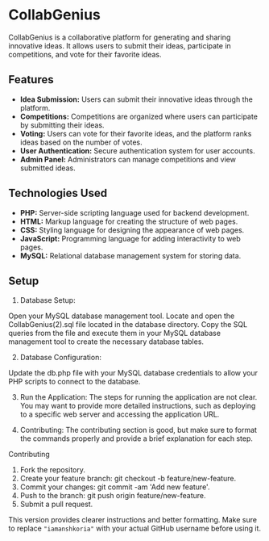 # CollabGenius

CollabGenius is a collaborative platform for generating and sharing innovative ideas. It allows users to submit their ideas, participate in competitions, and vote for their favorite ideas.

## Features

- **Idea Submission:** Users can submit their innovative ideas through the platform.
- **Competitions:** Competitions are organized where users can participate by submitting their ideas.
- **Voting:** Users can vote for their favorite ideas, and the platform ranks ideas based on the number of votes.
- **User Authentication:** Secure authentication system for user accounts.
- **Admin Panel:** Administrators can manage competitions and view submitted ideas.

## Technologies Used

- **PHP:** Server-side scripting language used for backend development.
- **HTML:** Markup language for creating the structure of web pages.
- **CSS:** Styling language for designing the appearance of web pages.
- **JavaScript:** Programming language for adding interactivity to web pages.
- **MySQL:** Relational database management system for storing data.

## Setup

1. Database Setup:


Open your MySQL database management tool.
Locate and open the CollabGenius(2).sql file located in the database directory.
Copy the SQL queries from the file and execute them in your MySQL database management tool to create the necessary database tables.

2. Database Configuration:

Update the db.php file with your MySQL database credentials to allow your PHP scripts to connect to the database.


3. Run the Application: The steps for running the application are not clear. You may want to provide more detailed instructions, such as deploying to a specific web server and accessing the application URL.


4. Contributing: The contributing section is good, but make sure to format the commands properly and provide a brief explanation for each step.

Contributing
1. Fork the repository.
2. Create your feature branch: git checkout -b feature/new-feature.
3. Commit your changes: git commit -am 'Add new feature'.
4. Push to the branch: git push origin feature/new-feature.
5. Submit a pull request.



This version provides clearer instructions and better formatting. Make sure to replace `"iamanshkoria"` with your actual GitHub username before using it.



